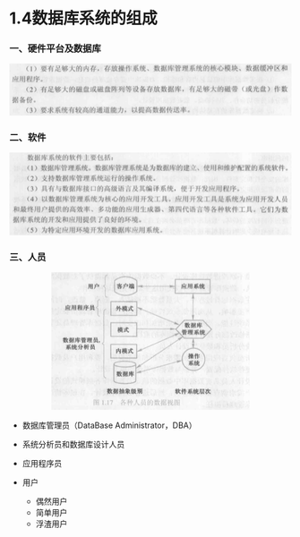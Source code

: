 # 1.4数据库系统的组成

### 一、硬件平台及数据库

   <div align="center"><img src="./img/硬件平台及数据库.png"/></div>

### 二、软件

   <div align="center"><img src="./img/软件.png"/></div>

### 三、人员


   <div align="center"><img src="./img/各种人的数据视图.png"/></div>

* 数据库管理员（DataBase Administrator，DBA）

* 系统分析员和数据库设计人员

* 应用程序员

* 用户

  * 偶然用户
  * 简单用户
  * 浮渣用户




































































